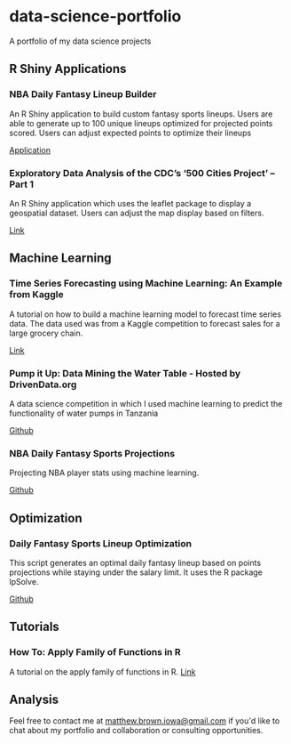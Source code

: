 # data-science-portfolio
A portfolio of my data science projects

## R Shiny Applications

### NBA Daily Fantasy Lineup Builder
An R Shiny application to build custom fantasy sports lineups. Users are able to generate up to 100 unique lineups optimized for projected points scored. Users can adjust expected points to optimize their lineups

[Application](http://premium.shinyapps.io/nba_fantasy_projections/) 

### Exploratory Data Analysis of the CDC’s ‘500 Cities Project’ – Part 1

An R Shiny application which uses the leaflet package to display a geospatial dataset. Users can adjust the map display based on filters.

[Link](https://redoakstrategic.com/exploratory_data_analysis_cdc_500_cities_r_shiny/)


## Machine Learning

### Time Series Forecasting using Machine Learning: An Example from Kaggle

A tutorial on how to build a machine learning model to forecast time series data. The data used was from a Kaggle competition to forecast sales for a large grocery chain.

[Link](http://rpubs.com/mattBrown88/TimeSeriesMachineLearning)

### Pump it Up: Data Mining the Water Table - Hosted by DrivenData.org

A data science competition in which I used machine learning to predict the functionality of water pumps in Tanzania

[Github](https://github.com/MattBrown88/Pump-it-Up-XGBoost-Ensemble)

### NBA Daily Fantasy Sports Projections

Projecting NBA player stats using machine learning.

[Github](https://github.com/MattBrown88/DFS-Projections)

## Optimization

### Daily Fantasy Sports Lineup Optimization
This script generates an optimal daily fantasy lineup based on points projections while staying under the salary limit. It uses the R package lpSolve.

[Github](https://github.com/MattBrown88/lpsolve---Daily-Fantasy-Sports-Optimization)

## Tutorials

### How To: Apply Family of Functions in R

A tutorial on the apply family of functions in R. 
[Link](https://redoakstrategic.com/applyfunctions/)

## Analysis


Feel free to contact me at matthew.brown.iowa@gmail.com if you'd like to chat about my portfolio and collaboration or consulting opportunities.
